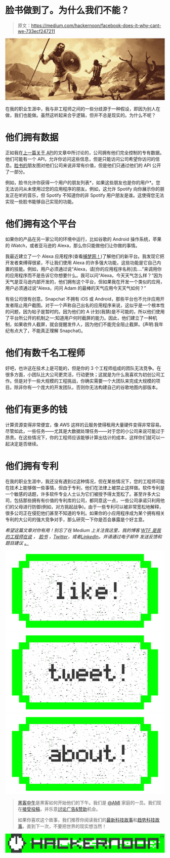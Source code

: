 # 脸书做到了。为什么我们不能？

> 原文：<https://medium.com/hackernoon/facebook-does-it-why-cant-we-733ecf247211>

![](img/dfacd36bb79a457142664e70554101a9.png)

在我的职业生涯中，我与非工程师之间的一些分歧源于一种假设，即因为别人在做，我们也能做。虽然这听起来合乎逻辑，但并不总是现实的。为什么不呢？

# 他们拥有数据

正如我在[上一篇关于 API](https://wtfismyengineertalkingabout.com/2017/04/17/wtf-is-an-api/)的文章中所讨论的，公司拥有他们完全控制的专有数据。他们可能有一个 API，允许你访问这些信息，但是只能访问公司希望你访问的信息。[脸书的](https://hackernoon.com/tagged/facebooks)朋友图对他们公司来说非常有价值，但是他们只通过他们的 API 公开了一部分。

例如，脸书允许你获得一个用户的朋友列表*，如果这些朋友也是你的用户*。您无法访问从未使用过您的应用程序的朋友。例如，这允许 Spotify 向你展示你的朋友正在听的音乐，但 Spotify 不知道你的非 Spotify 用户朋友是谁。这使得您无法实现一些脸书能够自己实现的功能。

# 他们拥有这个平台

如果你的产品在另一家公司的环境中运行，比如谷歌的 Android 操作系统，苹果的 iWatch，或者亚马逊的 Alexa，那么你只能做他们让你做的事情。

我最近建立了一个 Alexa 应用程序(查看[捕梦网！](https://www.amazon.com/Adam-Berlinsky-Schine-Dream-Catcher/dp/B06XX1BTQ3))了解他们的新平台。我发现它把开发者束缚得很紧，不让我们使用 Alexa 的许多强大功能，这些功能是它自己内置的技能。例如，用户必须通过说“Alexa，请[你的应用程序名称]去….”来调用你的应用程序而不是告诉它你想要什么。我可以问“Alexa，今天天气怎么样？”因为天气是亚马逊内部开发的，他们拥有这个平台，但如果我在开发一个类似的应用，用户必须通过说“Alexa，问问 Adam 的最棒的天气应用今天天气如何？”

有些公司很有创意。Snapchat 不拥有 iOS 或 Android，那些平台也不允许应用开发者阻止用户截图。对于一个声称自己出名的应用程序来说，这似乎是一个根本性的问题，因为帖子是暂时的。因为他们的 A 计划(我猜)是不可能的，所以他们使用了平台所公开的机制之一:知道用户何时截屏的能力。因此，他们建立了一种机制，如果收件人截屏，就会提醒发件人，因为他们不能完全阻止截屏。(声明:我年纪有点大了，不能真正理解 Snapchat)。

# 他们有数千名工程师

好吧，也许这在技术上是可能的，但是你的 3 个工程师组成的团队无法竞争。在很多方面，小团队比大公司更灵活，行动更快；这就是为什么我喜欢为初创公司工作。但是对于一些大规模的工程挑战，你确实需要一个大团队来完成大规模的项目。除非你有一个庞大的开发团队，否则你无法构建自己的谷歌地图内部版本。

# 他们有更多的钱

计算资源变得非常便宜，像 AWS 这样的云服务使得租用大量硬件变得非常容易。尽管如此，一些任务——尤其是大数据处理任务——对于您的小公司来说可能过于昂贵。在这些情况下，你的工程师应该能够计算出估计的成本，这样你们就可以一起决定是否继续。

# 他们拥有专利

在我的职业生涯中，我还没有遇到过这种情况，但在某些情况下，您的工程师可能在技术上能够做一些事情，但由于专利，他们在法律上被禁止这样做。软件专利是一个敏感的话题，许多软件专业人士认为它们被授予得太宽松了。甚至许多大公司，包括那些拥有有价值的专利库的公司，都同意这一点，一些公司承诺只利用他们的父母进行防御(例如，对方挑起战争)。由于一些专利可以被非常宽松地解释，很多公司正在侵犯他们甚至不知道的专利。如果你的小应用程序成为某个拥有相关专利的大公司的强大竞争对手，那么研究一下你是否会暴露是个好主意。

*希望这篇文章对你有用！别忘了在 Medium 上关注我这里，我的博客* [*WTF 是我的工程师在说*](https://wtfismyengineertalkingabout.com) *，* [*脸书*](https://www.facebook.com/WTFengr) *，*[*Twitter*](https://twitter.com/wtfengr)*，或者*[*LinkedIn*](https://www.linkedin.com/in/atomos)*。并请通过电子邮件* *发送反馈和题目建议* [*。*](https://mail.google.com/mail/?view=cm&fs=1&tf=1&to=wtfengineer@gmail.com)

[![](img/50ef4044ecd4e250b5d50f368b775d38.png)](http://bit.ly/HackernoonFB)[![](img/979d9a46439d5aebbdcdca574e21dc81.png)](https://goo.gl/k7XYbx)[![](img/2930ba6bd2c12218fdbbf7e02c8746ff.png)](https://goo.gl/4ofytp)

> [黑客中午](http://bit.ly/Hackernoon)是黑客如何开始他们的下午。我们是 [@AMI](http://bit.ly/atAMIatAMI) 家庭的一员。我们现在[接受投稿](http://bit.ly/hackernoonsubmission)，并乐意[讨论广告&赞助](mailto:partners@amipublications.com)机会。
> 
> 如果你喜欢这个故事，我们推荐你阅读我们的[最新科技故事](http://bit.ly/hackernoonlatestt)和[趋势科技故事](https://hackernoon.com/trending)。直到下一次，不要把世界的现实想当然！

![](img/be0ca55ba73a573dce11effb2ee80d56.png)